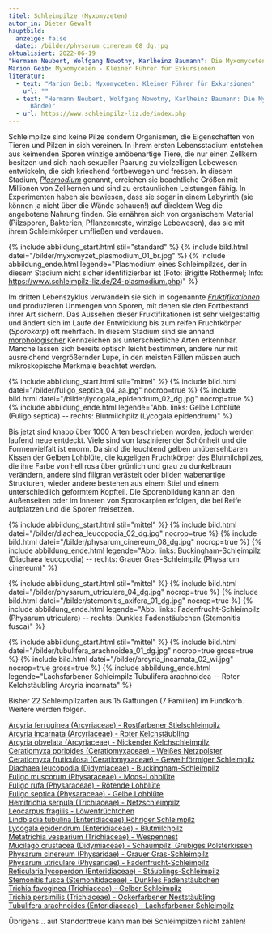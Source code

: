 ```yaml
---
titel: Schleimpilze (Myxomyzeten)
autor_in: Dieter Gewalt
hauptbild:
  anzeige: false
  datei: /bilder/physarum_cinereum_08_dg.jpg
aktualisiert: 2022-06-19
"Hermann Neubert, Wolfgang Nowotny, Karlheinz Baumann": Die Myxomyceten (3 Bände)\
Marion Geib: Myxomycezen - Kleiner Führer für Exkursionen
literatur:
  - text: "Marion Geib: Myxomyceten: Kleiner Führer für Exkursionen"
    url: ""
  - text: "Hermann Neubert, Wolfgang Nowotny, Karlheinz Baumann: Die Myxomyceten (3
      Bände)"
  - url: https://www.schleimpilz-liz.de/index.php
---
```

Schleimpilze sind keine Pilze sondern Organismen, die Eigenschaften von Tieren und Pilzen in sich vereinen. In ihrem ersten Lebensstadium entstehen aus keimenden Sporen winzige amöbenartige Tiere, die nur einen Zellkern besitzen und sich nach sexueller Paarung zu vielzelligen Lebewesen entwickeln, die sich kriechend fortbewegen und fressen. In diesem Stadium, *[Plasmodium](Plasmodium "Glossar")* genannt, erreichen sie beachtliche Größen mit Millionen von Zellkernen und sind zu erstaunlichen Leistungen fähig. In Experimenten haben sie bewiesen, dass sie sogar in einem Labyrinth (sie können ja nicht über die Wände schauen!) auf direktem Weg die angebotene Nahrung finden. Sie ernähren sich von organischem Material (Pilzsporen, Bakterien, Pflanzenreste, winzige Lebewesen), das sie mit ihrem Schleimkörper umfließen und verdauen.

{% include abbildung_start.html stil="standard" %}
{% include bild.html datei="/bilder/myxomyzet_plasmodium_01_br.jpg" %}
{% include abbildung_ende.html legende="Plasmodium eines Schleimpilzes, der in diesem Stadium nicht sicher identifizierbar ist (Foto: Brigitte Rothermel; Info: https://www.schleimpilz-liz.de/24-plasmodium.php)" %}

Im dritten Lebenszyklus verwandeln sie sich in sogenannte *[Fruktifikationen](Fruktifikation "Glossar")* und produzieren Unmengen von Sporen, mit denen sie den Fortbestand ihrer Art sichern. Das Aussehen dieser Fruktifikationen ist sehr vielgestaltig und ändert sich im Laufe der Entwicklung bis zum reifen Fruchtkörper (*Sporokarp*) oft mehrfach. In diesem Stadium sind sie anhand [morphologischer](Morphologie "Glossar") Kennzeichen als unterschiedliche Arten erkennbar. Manche lassen sich bereits optisch leicht bestimmen, andere nur mit ausreichend vergrößernder Lupe, in den meisten Fällen müssen auch mikroskopische Merkmale beachtet werden.

{% include abbildung_start.html stil="mittel" %}
{% include bild.html datei="/bilder/fuligo_septica_04_aa.jpg" nocrop=true %}
{% include bild.html datei="/bilder/lycogala_epidendrum_02_dg.jpg" nocrop=true %}
{% include abbildung_ende.html legende="Abb. links: Gelbe Lohblüte (Fuligo septica) -- rechts: Blutmilchpilz (Lycogala epidendrum)" %}

Bis jetzt sind knapp über 1000 Arten beschrieben worden, jedoch werden laufend neue entdeckt. Viele sind von faszinierender Schönheit und die Formenvielfalt ist enorm. Da sind die leuchtend gelben unübersehbaren Kissen der Gelben Lohblüte, die kugeligen Fruchtkörper des Blutmilchpilzes, die ihre Farbe von hell rosa über grünlich und grau zu dunkelbraun verändern, andere sind filigran verästelt oder bilden wabenartige Strukturen, wieder andere bestehen aus einem Stiel und einem unterschiedlich geformtem Kopfteil. Die Sporenbildung kann an den Außenseiten oder im Inneren von Sporokarpien erfolgen, die bei Reife aufplatzen und die Sporen freisetzen.

{% include abbildung_start.html stil="mittel" %}
{% include bild.html datei="/bilder/diachea_leucopodia_02_dg.jpg" nocrop=true %}
{% include bild.html datei="/bilder/physarum_cinereum_08_dg.jpg" nocrop=true %}
{% include abbildung_ende.html legende="Abb. links: Buckingham-Schleimpilz (Diachaea leucopodia) -- rechts: Grauer Gras-Schleimpilz (Physarum cinereum)" %}

{% include abbildung_start.html stil="mittel" %}
{% include bild.html datei="/bilder/physarum_utriculare_04_dg.jpg" nocrop=true %}
{% include bild.html datei="/bilder/stemonitis_axifera_01_dg.jpg" nocrop=true %}
{% include abbildung_ende.html legende="Abb. links: Fadenfrucht-Schleimpilz (Physarum utriculare) -- rechts: Dunkles Fadenstäubchen (Stemonitis fusca)" %}

{% include abbildung_start.html stil="mittel" %}
{% include bild.html datei="/bilder/tubulifera_arachnoidea_01_dg.jpg" nocrop=true gross=true %}
{% include bild.html datei="/bilder/arcyria_incarnata_02_wi.jpg" nocrop=true gross=true %}
{% include abbildung_ende.html legende="Lachsfarbener Schleimpilz Tubulifera arachnoidea -- Roter Kelchstäubling Arcyria incarnata" %}

Bisher 22 Schleimpilzarten aus 15 Gattungen (7 Familien) im Fundkorb. Weitere werden folgen.

[](/pilze/diachaea-leucopodia-buckingham-schleimpilz)[Arcyria ferruginea (Arcyriaceae) - Rostfarbener Stielschleimpilz](/pilze/arcyria-ferruginea-rostfarbener-stielschleimpilz)\
[Arcyria incarnata (Arcyriaceae) - Roter Kelchstäubling](/pilze/arcyria-incarnata-roter-kelchst%C3%A4ubling)\
[Arcyria obvelata (Arcyriaceae) - Nickender Kelchschleimpilz](/pilze/arcyria-obvelata-arcyria-obvelata)\
[Ceratiomyxa porioides (Ceratiomyxaceae) - Weißes Netzpolster](/pilze/ceratiomyxa-porioides-weißes-netzpolster)\
[Ceratiomyxa fruticulosa (Ceratiomyxaceae) - Geweihförmiger Schleimpilz](/pilze/ceratiomyxa-fruticulosa-geweihförmiger-schleimpilz)\
[Diachaea leucopodia (Didymiaceae) - Buckingham-Schleimpilz](/pilze/diachaea-leucopodia-buckingham-schleimpilz)\
[Fuligo muscorum (Physaraceae) - Moos-Lohblüte](/pilze/fuligo-muscorum-moos-lohblüte)\
[Fuligo rufa (Physaraceae) - Rötende Lohblüte](/pilze/fuligo-rufa-rötliche-lohblüte)\
[Fuligo septica (Physaraceae) - Gelbe Lohblüte](/pilze/fuligo-septica-gelbe-lohblüte)\
[Hemitrichia serpula (Trichiaceae) - Netzschleimpilz](/pilze/hemitrichia-serpula-netzschleimpilz)\
[Leocarpus fragilis - Löwenfrüchtchen](/pilze/leocarpus-fragilis-löwenfrüchtchen)  
[Lindbladia tubulina (Enteridiaceae) Röhriger Schleimpilz](/pilze/lindbladia-tubulina-röhriger-schleimpilz)\
[Lycogala epidendrum (Enteridiaceae) - Blutmilchpilz](/pilze/lycogala-epidendrum-blutmilchpilz)\
[Metatrichia vesparium (Trichiaceae) - Wespennest](/pilze/metatrichia-vesparium-wespennest)\
[Mucilago crustacea (Didymiaceae) - Schaumpilz, Grubiges Polsterkissen](/pilze/mucilago-crustacea-schaumpilz-grubiges-polsterkissen)\
[Physarum cinereum (Physaridae) - Grauer Gras-Schleimpilz](/pilze/physarum-cinereum-grauer-gras-schleimpilz)\
[Physarum utriculare (Physaridae) - Fadenfrucht-Schleimpilz](/pilze/physarum-utriculare-fadenfruchtschleimpilz)\
[Reticularia lycoperdon (Enteridiaceae) - Stäublings-Schleimpilz](/pilze/reticularia-lycoperdon-stäublings-schleimpilz)\
[Stemonitis fusca (Stemonitidaceae) - Dunkles Fadenstäubchen](/pilze/stemonitis-fusca-dunkles-fadenstäubchen)\
[Trichia favoginea (Trichiaceae) - Gelber Schleimpilz](/pilze/trichia-favoginea-gelber-schleimpilz)\
[Trichia persimilis (Trichiaceae) - Ockerfarbener Neststäubling](/pilze/trichia-persimilis-ockerfarbener-neststäubling)\
[Tubulifera arachnoides (Enteridiaceae) - Lachsfarbener Schleimpilz](/pilze/tubulifera-arachnoidea-lachsfarbener-schleimpilz)

Übrigens... auf Standorttreue kann man bei Schleimpilzen nicht zählen!